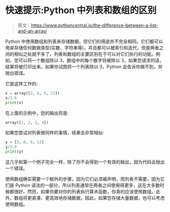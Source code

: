 # 快速提示:Python 中列表和数组的区别

> 原文：<https://www.pythoncentral.io/the-difference-between-a-list-and-an-array/>

Python 中使用数组和列表来存储数据，但它们的用途并不完全相同。它们都可以用来存储任何数据类型(实数、字符串等)，并且都可以被索引和迭代，但是两者之间的相似之处就不多了。列表和数组的主要区别在于可以对它们执行的功能。例如，您可以将一个数组除以 3，数组中的每个数字将被除以 3，如果您请求的话，结果将被打印出来。如果你试图将一个列表除以 3，Python 会告诉你做不到，并抛出错误。

它是这样工作的:

```py
x = array([3, 6, 9, 12])
x/3.0
print(x)
```

在上面的示例中，您的输出将是:

```py
array([1, 2, 3, 4])
```

如果您尝试对列表做同样的事情，结果会非常相似:

```py
y = [3, 6, 9, 12]
y/3.0
print(y)
```

这几乎和第一个例子完全一样，除了你不会得到一个有效的输出，因为代码会抛出一个错误。

使用数组确实需要一个额外的步骤，因为它们必须被声明，而列表不需要，因为它们是 Python 语法的一部分，所以列表通常在两者之间使用得更多，这在大多数时候都很好。然而，如果你要对你的列表执行算术函数，你真的应该使用数组。此外，数组将更紧凑、更高效地存储数据，因此，如果您存储大量数据，也可以考虑使用数组。